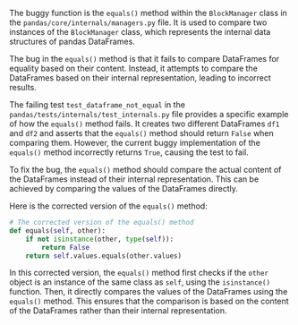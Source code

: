 The buggy function is the `equals()` method within the `BlockManager` class in the `pandas/core/internals/managers.py` file. It is used to compare two instances of the `BlockManager` class, which represents the internal data structures of pandas DataFrames.

The bug in the `equals()` method is that it fails to compare DataFrames for equality based on their content. Instead, it attempts to compare the DataFrames based on their internal representation, leading to incorrect results.

The failing test `test_dataframe_not_equal` in the `pandas/tests/internals/test_internals.py` file provides a specific example of how the `equals()` method fails. It creates two different DataFrames `df1` and `df2` and asserts that the `equals()` method should return `False` when comparing them. However, the current buggy implementation of the `equals()` method incorrectly returns `True`, causing the test to fail.

To fix the bug, the `equals()` method should compare the actual content of the DataFrames instead of their internal representation. This can be achieved by comparing the values of the DataFrames directly.

Here is the corrected version of the `equals()` method:

```python
# The corrected version of the equals() method
def equals(self, other):
    if not isinstance(other, type(self)):
        return False
    return self.values.equals(other.values)
```

In this corrected version, the `equals()` method first checks if the `other` object is an instance of the same class as `self`, using the `isinstance()` function. Then, it directly compares the values of the DataFrames using the `equals()` method. This ensures that the comparison is based on the content of the DataFrames rather than their internal representation.